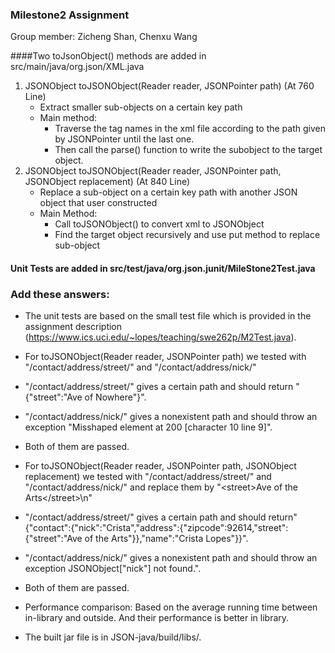 ### Milestone2 Assignment

Group member: Zicheng Shan, Chenxu Wang

####Two toJsonObject() methods are added in src/main/java/org.json/XML.java
1. JSONObject toJSONObject(Reader reader, JSONPointer path) (At 760 Line)
    - Extract smaller sub-objects on a certain key path
    - Main method:   
      - Traverse the tag names in the xml file according to the path given by JSONPointer until the last one. 
      - Then call the parse() function to write the subobject to the target object.
2. JSONObject toJSONObject(Reader reader, JSONPointer path, JSONObject replacement) (At 840 Line)
    - Replace a sub-object on a certain key path with another JSON object that user constructed
    - Main Method: 
      - Call toJSONObject() to convert xml to JSONObject
      - Find the target object recursively and use put method to replace sub-object

#### Unit Tests are added in src/test/java/org.json.junit/MileStone2Test.java

### Add these answers:
* The unit tests are based on the small test file which is provided in the assignment description (https://www.ics.uci.edu/~lopes/teaching/swe262p/M2Test.java). 



* For toJSONObject(Reader reader, JSONPointer path) we tested with "/contact/address/street/" and "/contact/address/nick/"
* "/contact/address/street/" gives a certain path and should return "{\"street\":\"Ave of Nowhere\"}".
* "/contact/address/nick/" gives a nonexistent path and should throw an exception "Misshaped element at 200 [character 10 line 9]".
* Both of them are passed.



* For toJSONObject(Reader reader, JSONPointer path, JSONObject replacement) we tested with "/contact/address/street/" and "/contact/address/nick/" and replace them by "\<street>Ave of the Arts\</street>\n"
* "/contact/address/street/" gives a certain path and should return"{\"contact\":{\"nick\":\"Crista\",\"address\":{\"zipcode\":92614,\"street\":{\"street\":\"Ave of the Arts\"}},\"name\":\"Crista Lopes\"}}".
* "/contact/address/nick/" gives a nonexistent path and should throw an exception JSONObject[\"nick\"] not found.".
* Both of them are passed.



* Performance comparison: Based on the average running time between in-library and outside. And their performance is better in library.


* The built jar file is in JSON-java/build/libs/.



